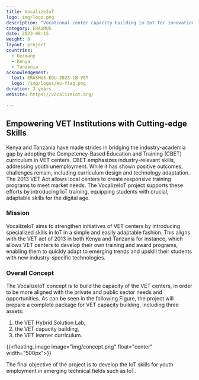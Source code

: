 ```yaml
---
title: VocalizeIoT
logo: img/logo.png
description: "Vocational center capacity building in IoT for innovation and employment"
category: ERASMUS
date: 2023-08-15
weight: 8
layout: project
countries:
  - Germany
  - Kenya
  - Tanzania
acknowledgement:
  text: ERASMUS-EDU-2023-CB-VET
  logo: /img/logos/eu-flag.png
duration: 3 years  
website: https://vocalizeiot.org/

---
```


## Empowering VET Institutions with Cutting-edge Skills
Kenya and Tanzania have made strides in bridging the industry-academia gap by adopting the Competency-Based Education and Training (CBET) curriculum in VET centers. CBET emphasizes industry-relevant skills, addressing youth unemployment. While it has shown positive outcomes, challenges remain, including curriculum design and technology adaptation. The 2013 VET Act allows local centers to create responsive training programs to meet market needs. The VocalizeIoT project supports these efforts by introducing IoT training, equipping students with crucial, adaptable skills for the digital age.

### Mission
VocalizeIoT aims to strengthen initiatives of VET centers by introducing specialized skills in IoT in a simple and easily adaptable fashion. This aligns with the VET act of 2013 in both Kenya and Tanzania for instance, which allows VET centers to develop their own training and award programs, enabling them to quickly adapt to emerging trends and upskill their students with new industry-specific technologies.

### Overall Concept
The VocalizeIoT concept is to build the capacity of the VET centers, in order to be more aligned with the
private and public sector needs and opportunities. As can be seen in the following Figure, the project
will prepare a complete package for VET capacity building, including three assets:
1. the VET Hybrid Solution Lab,
2. the VET capacity building,
3. the VET learner curriculum.

{{<floating_image image="img/concept.png" float="center" width="500px">}}
   
The final objective of the project is to develop the IoT skills for youth employment in emerging technical
fields such as IoT.


